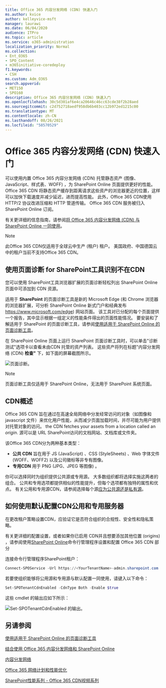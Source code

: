 ```yaml
---
title: Office 365 内容分发网络 (CDN) 快速入门
ms.author: kvice
author: kelleyvice-msft
manager: laurawi
ms.date: 06/04/2020
audience: ITPro
ms.topic: article
ms.service: o365-administration
localization_priority: Normal
ms.collection:
- Ent_O365
- SPO_Content
- m365initiative-coredeploy
f1.keywords:
- CSH
ms.custom: Adm_O365
search.appverid:
- MET150
- SPO160
description: Office 365 内容分发网络 (CDN) 快速入门
ms.openlocfilehash: 30c5d301af6e4ca20646c46cc63cde38f2b28aed
ms.sourcegitcommit: c2d752718aedf958db6b403cc12b972ed1215c00
ms.translationtype: MT
ms.contentlocale: zh-CN
ms.lasthandoff: 08/26/2021
ms.locfileid: "58570529"
---
```

# <a name="office-365-content-delivery-network-cdn-quickstart"></a>Office 365 内容分发网络 (CDN) 快速入门

可以使用内置 Office 365 内容分发网络 (CDN) 托管静态资产 (图像、JavaScript、样式表、WOFF) ，为 SharePoint Online 页面提供更好的性能。 Office 365 CDN 将静态资产缓存到距离请求这些资产的浏览器更近的位置，这样可以加快下载速度并减少延迟，进而提高性能。 此外，Office 365 CDN使用 HTTP/2 协议改进压缩和 HTTP 管道传输。 Office 365 CDN 服务被归入 SharePoint Online 订阅。

有关更详细的信息指南，请参阅[将 Office 365 内容分发网络 (CDN) 与 SharePoint Online 一同使用](use-microsoft-365-cdn-with-spo.md)。

>[!NOTE]
>此Office 365 CDN仅适用于全球云中生产 (租户) 租户。 美国政府、中国德国云中的租户当前不支持Office 365 CDN。

## <a name="use-the-page-diagnostics-for-sharepoint-tool-to-identify-items-not-in-cdn"></a>使用页面诊断 for SharePoint工具识别不在CDN

您可以使用 SharePoint工具浏览器扩展的页面诊断轻松列出 SharePoint Online 页面中可添加到 CDN 资源。

适用于 **SharePoint** 的页面诊断工具是新的 Microsoft Edge (和 Chrome 浏览器的浏览器扩展，可分析 SharePoint Online 新式门户和经典发布 https://www.microsoft.com/edge) 网站页面。 该工具对已分配的每个页面提供一个报告，其中显示根据一组定义的性能条件得出的页面性能情况。 要安装和了解适用于 SharePoint 的页面诊断工具，请参阅[使用适用于 SharePoint Online 的页面诊断工具](./page-diagnostics-for-spo.md)。

在 SharePoint Online 页面上运行 SharePoint 页面诊断工具时，可以单击"诊断测试"选项卡以查看未由CDN 托管的资产列表。 这些资产将列在标题"内容分发网络 (CDN) **检查"** 下，如下面的屏幕截图所示。

![页面诊断。](../media/page-diagnostics-for-spo/pagediag-results-general.PNG)

>[!NOTE]
>页面诊断工具仅适用于 SharePoint Online，无法用于 SharePoint 系统页面。

## <a name="cdn-overview"></a>CDN概述

Office 365 CDN 旨在通过在高速全局网络中分发经常访问的对象（如图像和 javascript 文件）来优化用户性能，从而减少页面加载时间，并尽可能为用户提供对托管对象的访问。 the CDN fetches your assets from a location called an _origin_. 源可以是 URL SharePoint访问的文档网站、文档库或文件夹。

该Office 365 CDN分为两种基本类型：

- **公共 CDN** 旨在用于 JS (JavaScript) 、CSS (StyleSheets) 、Web 字体文件 (WOFF、WOFF2) 以及公司徽标等非专有图像。
- **专用CDN** 用于 PNG (JPG、JPEG 等图像) 。

你可以选择同时为组织提供公共源或专用源。 大多数组织都将选择实施这两者的组合。 公共和专用选项都提供相似的性能提升，但每个选项都有独特的属性和优点。 有关公用和专用源CDN，请参阅选择每个源[应为公共源还是私有源](use-microsoft-365-cdn-with-spo.md#CDNOriginChoosePublicPrivate)。

## <a name="how-to-enable-public-and-private-cdn-with-the-default-configuration"></a>如何使用默认配置CDN公用和专用服务器
在更改租户策略设置CDN，应验证它是否符合组织的合规性、安全性和隐私策略。

有关更详细的配置设置，或者如果你已启用 CDN并且想要添加其他位置 (origins) ，请参阅使用[SharePoint Online](use-microsoft-365-cdn-with-spo.md#set-up-and-configure-the-office-365-cdn-by-using-the-sharepoint-online-management-shell)命令行管理程序设置和配置 Office 365 CDN 部分

连接命令行管理程序SharePoint租户：

```PowerShell
Connect-SPOService -Url https://<YourTenantName>-admin.sharepoint.com
```

若要使组织能够将公用源和专用源与默认配置一同使用，请键入以下命令：

```PowerShell
Set-SPOTenantCdnEnabled -CdnType Both -Enable $true
```

这些 cmdlet 的输出应如下所示：

![Set-SPOTenantCdnEnabled 的输出。](../media/O365-CDN/o365-cdn-enable-output.png)

## <a name="see-also"></a>另请参阅

[使用适用于 SharePoint Online 的页面诊断工具](./page-diagnostics-for-spo.md)

[结合使用 Office 365 内容分发网络和 SharePoint Online](use-microsoft-365-cdn-with-spo.md)

[内容分发网络](./content-delivery-networks.md)

[Office 365 网络计划和性能优化](./network-planning-and-performance.md)

[SharePoint性能系列 - Office 365 CDN视频系列](https://www.youtube.com/playlist?list=PLR9nK3mnD-OWMfr1BA9mr5oCw2aJXw4WA)